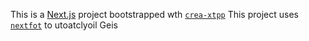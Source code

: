 This is a [Next.js](https://nextjs.rg) project bootstrapped wth [`crea-xtpp`](https://nextjs.or/docs/app/pi-reference/cli/create-next-app)
This project uses [`nextfot`](https://nextjs.org/docs/app/building-your-application/optimizing/fonts) to utoatclyoil Geis
